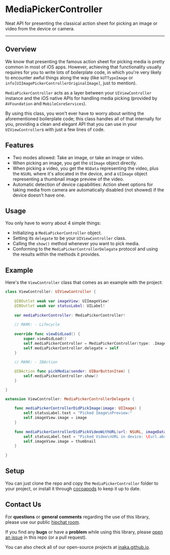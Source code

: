 # MediaPickerController

Neat API for presenting the classical action sheet for picking an image or video from the device or camera.

------

## Overview

We know that presenting the famous action sheet for picking media is pretty common in most of iOS apps. However, achieving that functionality usually requires for you to write lots of boilerplate code, in which you're very likely to encounter awful things along the way (like  `kUTTypeImage` or `info[UIImagePickerControllerOriginalImage]`, just to mention).

`MediaPickerController` acts as a layer between your `UIViewController` instance and the iOS native APIs for handling media picking (provided by `AVFoundation` and `MobileCoreServices`).

By using this class, you won't ever have to worry about writing the aforementioned boilerplate code; this class handles all of that internally for you, providing a clean and elegant API that you can use in your `UIViewController`s with just a few lines of code.



## Features

- Two modes allowed: Take an image, or take an image or video.
- When picking an image, you get the `UIImage` object directly.
- When picking a video, you get the `NSData` representing the video, plus the `NSURL` where it's allocated in the device, and a `UIImage` object representing a thumbnail image preview of the video.
- Automatic detection of device capabilities: Action sheet options for taking media from camera are automatically disabled (not showed) if the device doesn't have one.



## Usage

You only have to worry about 4 simple things:

- Initializing a `MediaPickerController` object.
- Setting its `delegate` to be your `UIViewController` class.
- Calling the `show()` method whenever you want to pick media.
- Conforming to the `MediaPickerControllerDelegate` protocol and using the results within the methods it provides.



## Example

Here's the `ViewController` class that comes as an example with the project:

```swift
class ViewController: UIViewController {
    
    @IBOutlet weak var imageView: UIImageView!
    @IBOutlet weak var statusLabel: UILabel!
    
    var mediaPickerController: MediaPickerController!
    
    // MARK: - Lifecycle
    
    override func viewDidLoad() {
        super.viewDidLoad()
        self.mediaPickerController = MediaPickerController(type: .ImageAndVideo, presentingViewController: self)
        self.mediaPickerController.delegate = self
    }
    
    // MARK: - IBAction

    @IBAction func pickMedia(sender: UIBarButtonItem) {
        self.mediaPickerController.show()
    }

}

extension ViewController: MediaPickerControllerDelegate {
    
    func mediaPickerControllerDidPickImage(image: UIImage) {
        self.statusLabel.text = "Picked Image\nPreview:"
        self.imageView.image = image
    }
    
    func mediaPickerControllerDidPickVideoWithURL(url: NSURL, imageData: NSData, thumbnail: UIImage) {
        self.statusLabel.text = "Picked Video\nURL in device: \(url.absoluteString)\nThumbnail Preview:"
        self.imageView.image = thumbnail
    }
    
}
```



## Setup

You can just clone the repo and copy the `MediaPickerController` folder to your project, or install it through [cocoapods](http://cocoapods.org/) to keep it up to date.



## Contact Us

For **questions** or **general comments** regarding the use of this library, please use our public [hipchat room](http://inaka.net/hipchat).

If you find any **bugs** or have a **problem** while using this library, please [open an issue](https://github.com/inaka/IKFadeButton/issues/new) in this repo (or a pull request).

You can also check all of our open-source projects at [inaka.github.io](http://inaka.github.io/).